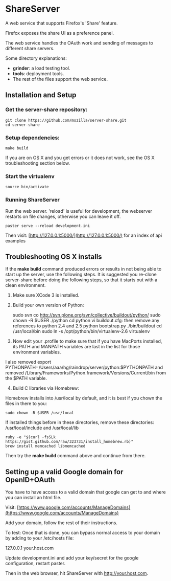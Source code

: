# ShareServer

A web service that supports Firefox's 'Share' feature.

Firefox exposes the share UI as a preference panel.

The web service handles the OAuth work and sending of messages to different
share servers.

Some directory explanations:

* **grinder**: a load testing tool.
* **tools**: deployment tools.
* The rest of the files support the web service.

## Installation and Setup

### Get the server-share repository:

    git clone https://github.com/mozilla/server-share.git
    cd server-share

### Setup dependencies:

    make build

If you are on OS X and you get errors or it does not work, see the OS X
troubleshooting section below.

### Start the virtualenv

    source bin/activate

### Running ShareServer

Run the web server. 'reload' is useful for development, the webserver restarts
on file changes, otherwise you can leave it off.

    paster serve --reload development.ini

Then visit: [http://127.0.0.1:5000/](http://127.0.0.1:5000/) for an index of
api examples

## Troubleshooting OS X installs

If the **make build** command produced errors or results in not being able to
start up the server, use the following steps. It is suggested you re-clone
server-share before doing the following steps, so that it starts out with a
clean environment.

1. Make sure XCode 3 is installed.

2. Build your own version of Python:

    sudo svn co http://svn.plone.org/svn/collective/buildout/python/
    sudo chown -R $USER ./python
    cd python
    vi buildout.cfg: then remove any references to python 2.4 and 2.5
    python bootstrap.py
    ./bin/buildout
    cd /usr/local/bin
    sudo ln -s /opt/python/bin/virtualenv-2.6 virtualenv

3. Now edit your .profile to make sure that if you have MacPorts installed, its
PATH and MANPATH variables are last in the list for those environment
variables.

I also removed export
PYTHONPATH=/Users/aaa/hg/raindrop/server/python:$PYTHONPATH and removed
/Library/Frameworks/Python.framework/Versions/Current/bin from the $PATH
variable.

4. Build C libraries via Homebrew:

Homebrew installs into /usr/local by default, and it is best if you chown the
files in there to you:

    sudo chown -R $USER /usr/local

If installed things before in these directories, remove these directories:
/usr/local/include and /usr/local/lib

    ruby -e "$(curl -fsSLk https://gist.github.com/raw/323731/install_homebrew.rb)"
    brew install memcached libmemcached

Then try the **make build** command above and continue from there.

## Setting up a valid Google domain for OpenID+OAuth

You have to have access to a valid domain that google can get to and where you
can install an html file.

Visit: [https://www.google.com/accounts/ManageDomains](https://www.google.com/accounts/ManageDomains)

Add your domain, follow the rest of their instructions.

To test: Once that is done, you can bypass normal access to your domain by
adding to your /etc/hosts file:

127.0.0.1 your.host.com

Update development.ini and add your key/secret for the google configuration,
restart paster.

Then in the web browser, hit ShareServer with http://your.host.com.
